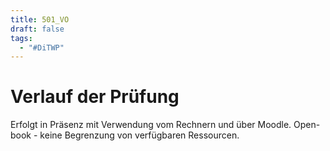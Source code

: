 ```yaml
---
title: 501_VO
draft: false
tags:
  - "#DiTWP"
---
```

 
# Verlauf der Prüfung

Erfolgt in Präsenz mit Verwendung vom Rechnern und über Moodle.
Open-book - keine Begrenzung von verfügbaren Ressourcen. 


